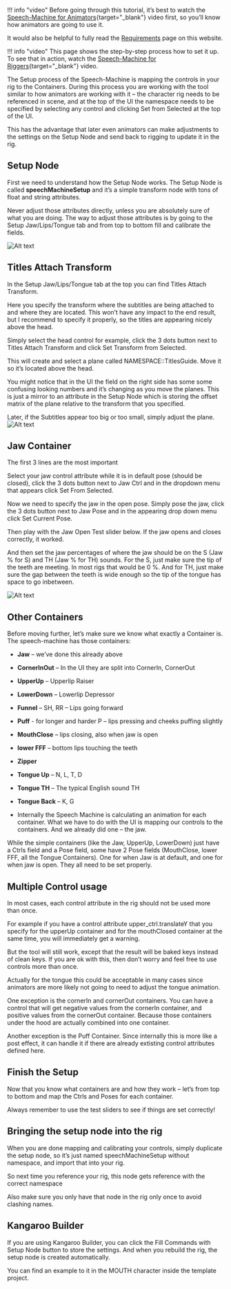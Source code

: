 
!!! info "video"
    Before going through this tutorial, it’s best to watch the [Speech-Machine for Animators](https://www.youtube.com/watch?v=9SmJqNh1j0A){target="_blank"}
    video first, so you’ll know how animators are going to use it.


It would also be helpful to fully read the [Requirements](requirements.md) page on this website.

!!! info "video"
    This page shows the step-by-step process how to set it up. To see that in action, watch the 
    [Speech-Machine for Riggers](https://www.youtube.com/watch?v=IoappUgHWbQ){target="_blank"} video.

The Setup process of the Speech-Machine is mapping the controls in your rig to the Containers. During this process you are working with the tool similar to how animators are working with it – the character rig needs to be referenced in scene, and at the top of the UI the namespace needs to be specified by selecting any control and clicking Set from Selected at the top of the UI.

This has the advantage that later even animators can make adjustments to the settings on the Setup Node and send back to rigging to update it in the rig.

## Setup Node
First we need to understand how the Setup Node works. The Setup Node is called __speechMachineSetup__ and it’s a simple transform node with tons of float and string attributes.

Never adjust those attributes directly, unless you are absolutely sure of what you are doing. The way to adjust those attributes is by going to the Setup Jaw/Lips/Tongue tab and from top to bottom fill and calibrate the fields.

![Alt text](images/setupNode.jpg)      


## Titles Attach Transform
In the Setup Jaw/Lips/Tongue tab at the top you can find Titles Attach Transform.


Here you specify the transform where the subtitles are being attached to and where they are located. This won’t have any impact to the end result, but I recommend to specify it properly, so the titles are appearing nicely above the head.

Simply select the head control for example, click the 3 dots button next to Titles Attach Transform and click Set Transform from Selected.

This will create and select a plane called NAMESPACE::TitlesGuide. Move it so it’s located above the head.

You might notice that in the UI the field on the right side has some some confusing looking numbers and it’s changing as you move the planes.
This is just a mirror to an attribute in the Setup Node which is storing the offset matrix of the plane relative to the transform that you specified.

Later, if the Subtitles appear too big or too small, simply adjust the plane.
![Alt text](images/tittlesAttachTransform.jpg)      

## Jaw Container
The first 3 lines are the most important


Select your jaw control attribute while it is in default pose (should be closed), click the 3 dots button next to Jaw Ctrl and in the dropdown menu that appears click Set From Selected.

Now we need to specify the jaw in the open pose. Simply pose the jaw, click the 3 dots button next to Jaw Pose and in the appearing drop down menu click Set Current Pose.

Then play with the Jaw Open Test slider below. If the jaw opens and closes correctly, it worked.

And then set the jaw percentages of where the jaw should be on the S (Jaw % for S) and TH (Jaw % for TH) sounds.
For the S, just make sure the tip of the teeth are meeting. In most rigs that would be 0 %. And for TH, just make sure the gap between the teeth is wide enough so the tip of the tongue has space to go inbetween.

![Alt text](images/jawContainer.jpg)      


## Other Containers
Before moving further, let’s make sure we know what exactly a Container is. The speech-machine has those containers:

- **Jaw** – we’ve done this already above
- **CornerInOut** – In the UI they are split into CornerIn, CornerOut
- **UpperUp** – Upperlip Raiser
- **LowerDown** – Lowerlip Depressor
- **Funnel** – SH, RR – Lips going forward
- **Puff** - for longer and harder P – lips pressing and cheeks puffing slightly
- **MouthClose** – lips closing, also when jaw is open
- **lower FFF** – bottom lips touching the teeth
- **Zipper**
- **Tongue Up** – N, L, T, D
- **Tongue TH** – The typical English sound TH
- **Tongue Back** – K, G

- Internally the Speech Machine is calculating an animation for each container. What we have to do with the UI is mapping our controls to the containers. And we already did one – the jaw.

While the simple containers (like the Jaw, UpperUp, LowerDown) just have a Ctrls field and a Pose field, some have 2 Pose fields (MouthClose, lower FFF, all the Tongue Containers). One for when Jaw is at default, and one for when jaw is open. They all need to be set properly.

## Multiple Control usage
In most cases, each control attribute in the rig should not be used more than once.

For example if you have a control attribute upper_ctrl.translateY that you specify for the upperUp container and for the mouthClosed container at the same time, you will immediately get a warning.

But the tool will still work, except that the result will be baked keys instead of clean keys. If you are ok with this, then don’t worry and feel free to use controls more than once.

Actually for the tongue this could be acceptable in many cases since animators are more likely not going to need to adjust the tongue animation.

One exception is the cornerIn and cornerOut containers. You can have a control that will get negative values from the cornerIn container, and positive values from the cornerOut container. Because those containers under the hood are actually combined into one container.

Another exception is the Puff Container. Since internally this is more like a post effect, it can handle it if there are already extisting control attributes defined here.

## Finish the Setup
Now that you know what containers are and how they work – let’s from top to bottom and map the Ctrls and Poses for each container.

Always remember to use the test sliders to see if things are set correctly!

## Bringing the setup node into the rig
When you are done mapping and calibrating your controls, simply duplicate the setup node, so it’s just named speechMachineSetup without namespace, and import that into your rig.

So next time you reference your rig, this node gets reference with the correct namespace

Also make sure you only have that node in the rig only once to avoid clashing names.

## Kangaroo Builder
If you are using Kangaroo Builder, you can click the Fill Commands with Setup Node button to store the settings. And when you rebuild the rig, the setup node is created automatically.

You can find an example to it in the MOUTH character inside the template project.